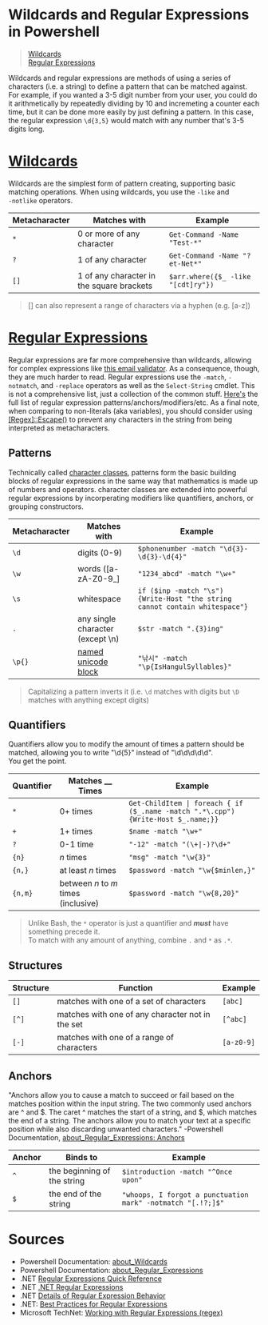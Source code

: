 # Wildcards and Regular Expressions in Powershell
> [Wildcards](https://github.com/EthanC2/Notes-and-Writeups/blob/main/Powershell/Wildcards%20and%20Regular%20Expressions.md#wildcards) <br />
> [Regular Expressions](https://github.com/EthanC2/Notes-and-Writeups/blob/main/Powershell/Wildcards%20and%20Regular%20Expressions.md#regular-expressions) <br />

Wildcards and regular expressions are methods of using a series of characters (i.e. a string) to define a pattern that can be matched against. For example, if you wanted
a 3-5 digit number from your user, you could do it arithmetically by repeatedly dividing by 10 and incremeting a counter each time, but it can be done more easily by just
defining a pattern. In this case, the regular expression `\d{3,5}` would match with any number that's 3-5 digits long.

# [Wildcards](https://docs.microsoft.com/en-us/powershell/module/microsoft.powershell.core/about/about_wildcards?view=powershell-7.2)
Wildcards are the simplest form of pattern creating, supporting basic matching operations. When using wildcards, you use the `-like` and <br /> `-notlike` operators.

| Metacharacter | Matches with | Example |
| ------------- | -------- | ------- |
| `*` | 0 or more of any character | `Get-Command -Name "Test-*"` |
| `?` | 1 of any character | `Get-Command -Name "?et-Net*"` |
| `[]` | 1 of any character in the square brackets | `$arr.where({$_ -like "[cdt]ry"})` |
> [] can also represent a range of characters via a hyphen (e.g. [a-z])

# [Regular Expressions](https://docs.microsoft.com/en-us/powershell/module/microsoft.powershell.core/about/about_regular_expressions?view=powershell-7.2)
Regular expressions are far more comprehensive than wildcards, allowing for complex expressions like [this email validator](https://www.emailregex.com/). As a consequence,
though, they are much harder to read. Regular expressions use the `-match`, `-notmatch`, and `-replace` operators as well as the `Select-String` cmdlet. This is not a comprehensive list, just a collection of the common stuff. [Here's](https://docs.microsoft.com/en-us/dotnet/standard/base-types/regular-expression-language-quick-reference) the full list of regular expression patterns/anchors/modifiers/etc. As a final note, when comparing to non-literals (aka variables), you should consider using [\[Regex\]::Escape()](https://lazywinadmin.com/2014/09/powershell-tip-escape-regex.html) to prevent any characters in the string from being interpreted as metacharacters.

## Patterns
Technically called [character classes](https://docs.microsoft.com/en-us/dotnet/standard/base-types/regular-expression-language-quick-reference#character-classes), patterns
form the basic building blocks of regular expressions in the same way that mathematics is made up of numbers and operators. character classes are extended into powerful
regular expressions by incorperating modifiers like quantifiers, anchors, or grouping constructors.

| Metacharacter | Matches with | Example |
| ------------- | -------- | ------- |
| `\d` | digits (0-9) | `$phonenumber -match "\d{3}-\d{3}-\d{4}"` |
| `\w` | words (\[a-zA-Z0-9\_\] | `"1234_abcd" -match "\w+"` |
| `\s` | whitespace | `if ($inp -match "\s") {Write-Host "the string cannot contain whitespace"}` |
| `.` | any single character (except \\n) | `$str -match ".{3}ing"` |
| `\p{}` | [named unicode block](https://docs.microsoft.com/en-us/dotnet/standard/base-types/character-classes-in-regular-expressions#supported-named-blocks) | `"낚시" -match "\p{IsHangulSyllables}"` |

> Capitalizing a pattern inverts it (i.e. `\d` matches with digits but `\D` matches with anything except digits)

## Quantifiers
Quantifiers allow you to modify the amount of times a pattern should be matched, allowing you to write "\d{5}" instead of "\d\d\d\d\d". <br /> You get the point.

| Quantifier | Matches \_\_ Times | Example | 
| ---------- | ---------------- | ------- |
| `*` | 0+ times | `Get-ChildItem \| foreach { if ($_.name -match ".*\.cpp") {Write-Host $_.name;}}` |
| `+` | 1+ times | `$name -match "\w+"` |
| `?` | 0-1 time | `"-12" -match "(\+\|-)?\d+"` |
| `{n}` | _n_ times | `"msg" -match "\w{3}"` |
| `{n,}` | at least _n_ times | `$password -match "\w{$minlen,}"` |
| `{n,m}` | between _n_ to _m_ times (inclusive) | `$password -match "\w{8,20}"` |
> Unlike Bash, the `*` operator is just a quantifier and **_must_** have something precede it. <br />
> To match with any amount of anything, combine `.` and `*` as `.*`.

## Structures

| Structure | Function | Example |
| ------------- | -------- | ------- |
| `[]` | matches with one of a set of characters | `[abc]` |
| `[^]` | matches with one of any character not in the set | `[^abc]` |
| `[-]` | matches with one of a range of characters | `[a-z0-9]` |

## Anchors
"Anchors allow you to cause a match to succeed or fail based on the matches position within the input string. The two commonly used anchors are ^ and $. 
The caret ^ matches the start of a string, and $, which matches the end of a string. The anchors allow you to match your text at a specific position 
while also discarding unwanted characters." -Powershell Documentation, [about\_Regular\_Expressions: Anchors](https://docs.microsoft.com/en-us/powershell/module/microsoft.powershell.core/about/about_regular_expressions?view=powershell-7.2#anchors)

| Anchor | Binds to | Example |
| ----- | -------- | ------- |
| `^` | the beginning of the string | `$introduction -match "^Once upon"` |
| `$` | the end of the string | `"whoops, I forgot a punctuation mark" -notmatch "[.!?;]$"` |

# Sources
- Powershell Documentation: [about\_Wildcards](https://docs.microsoft.com/en-us/powershell/module/microsoft.powershell.core/about/about_wildcards?view=powershell-7.2) 
- Powershell Documentation: [about\_Regular\_Expressions](https://docs.microsoft.com/en-us/powershell/module/microsoft.powershell.core/about/about_regular_expressions?view=powershell-7.2) 
- .NET [Regular Expressions Quick Reference](https://docs.microsoft.com/en-us/dotnet/standard/base-types/regular-expression-language-quick-reference) <br />
- .NET [.NET Regular Expressions](https://docs.microsoft.com/en-us/dotnet/standard/base-types/regular-expressions) <br />
- .NET [Details of Regular Expression Behavior](https://docs.microsoft.com/en-us/dotnet/standard/base-types/details-of-regular-expression-behavior)
- .NET: [Best Practices for Regular Expressions](https://docs.microsoft.com/en-us/dotnet/standard/base-types/best-practices) <br />
- Microsoft TechNet: [Working with Regular Expressions (regex)](https://social.technet.microsoft.com/wiki/contents/articles/4310.powershell-working-with-regular-expressions-regex.aspx) <br /> 

